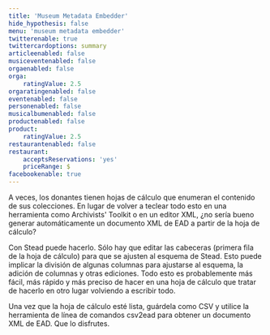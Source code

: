 ```yaml
---
title: 'Museum Metadata Embedder'
hide_hypothesis: false
menu: 'museum metadata embedder'
twitterenable: true
twittercardoptions: summary
articleenabled: false
musiceventenabled: false
orgaenabled: false
orga:
    ratingValue: 2.5
orgaratingenabled: false
eventenabled: false
personenabled: false
musicalbumenabled: false
productenabled: false
product:
    ratingValue: 2.5
restaurantenabled: false
restaurant:
    acceptsReservations: 'yes'
    priceRange: $
facebookenable: true
---
```


A veces, los donantes tienen hojas de cálculo que enumeran el contenido de sus colecciones. En lugar de volver a teclear todo esto en una herramienta como Archivists' Toolkit o en un editor XML, ¿no sería bueno generar automáticamente un documento XML de EAD a partir de la hoja de cálculo?

Con Stead puede hacerlo. Sólo hay que editar las cabeceras (primera fila de la hoja de cálculo) para que se ajusten al esquema de Stead. Esto puede implicar la división de algunas columnas para ajustarse al esquema, la adición de columnas y otras ediciones. Todo esto es probablemente más fácil, más rápido y más preciso de hacer en una hoja de cálculo que tratar de hacerlo en otro lugar volviendo a escribir todo.

Una vez que la hoja de cálculo esté lista, guárdela como CSV y utilice la herramienta de línea de comandos csv2ead para obtener un documento XML de EAD. Que lo disfrutes.
